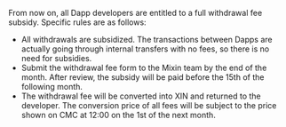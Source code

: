 From now on, all Dapp developers are entitled to a full withdrawal fee subsidy. Specific rules are as follows: 
- All withdrawals are subsidized. The transactions between Dapps are actually going through internal transfers with no fees, so there is no need for subsidies. 
- Submit the withdrawal fee form to the Mixin team by the end of the month. After review, the subsidy will be paid before the 15th of the following month. 
- The withdrawal fee will be converted into XIN and returned to the developer. The conversion price of all fees will be subject to the price shown on CMC at 12:00 on the 1st of the next month.